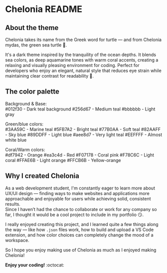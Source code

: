 # Chelonia README

## About the theme

Chelonia takes its name from the Greek word for turtle — and from Chelonia mydas, the green sea turtle :turtle:.

It's a dark theme inspired by the tranquility of the ocean depths. It blends sea colors, as deep aquamarine tones with warm coral accents, creating a relaxing and visually pleasing environment for coding. Perfect for developers who enjoy an elegant, natural style that reduces eye strain while maintaining clear contrast for readability :ocean:.

## The color palette

Background & Base:\
#012f30 - Dark teal background
#256d67 - Medium teal
#bbbbbb - Light gray

Green/blue colors:\
#3AA59C - Marine teal
#5FB7A2 - Bright teal
#77B0AA - Soft teal
#82AAFF - Sky blue
#89DDFF - Light blue
#aee8d7 - Very light teal
#EEFFFF - Almost white blue

Coral/Warm colors:\
#df7942 - Orange
#ea3c4d - Red
#F07178 - Coral pink
#F78C6C - Light coral
#FFAE6B - Light orange
#FFCB6B - Yellow-orange

## Why I created Chelonia

As a web development student, I'm constantly eager to learn more about UX/UI design — finding ways to make websites and applications more approachable and enjoyable for users while achieving solid, consistent results.\
Since I haven’t had the chance to collaborate or work for any company so far, I thought it would be a cool project to include in my portfolio :smirk:.

I really enjoyed creating this project, and I learned quite a few things along the way — like how `.json` files work, how to build and upload a VS Code extension, and how color choices can completely change the mood of a workspace.

So I hope you enjoy making use of Chelonia as much as I enjoyed making Chelonia!

**Enjoy your coding!** :octocat: